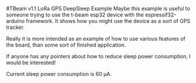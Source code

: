 #TBeam v1.1 LoRa GPS DeepSleep Example
Maybe this example is useful to someone trying to use the t-beam esp32 device with the espressif32-arduino framework.
It shows how you might use the device as a sort of GPS tracker.

Really it is more intended as an example of how to use various features of the board, than some sort of finished application.

If anyone has any pointers about how to reduce sleep power consumption, I would be interested!

Current sleep power consumption is 60 µA.